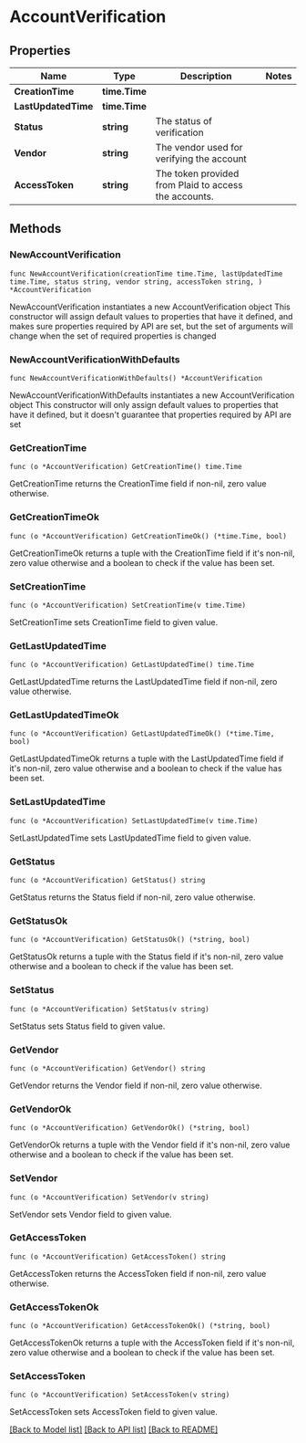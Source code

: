 # AccountVerification

## Properties

Name | Type | Description | Notes
------------ | ------------- | ------------- | -------------
**CreationTime** | **time.Time** |  | 
**LastUpdatedTime** | **time.Time** |  | 
**Status** | **string** | The status of verification | 
**Vendor** | **string** | The vendor used for verifying the account | 
**AccessToken** | **string** | The token provided from Plaid to access the accounts. | 

## Methods

### NewAccountVerification

`func NewAccountVerification(creationTime time.Time, lastUpdatedTime time.Time, status string, vendor string, accessToken string, ) *AccountVerification`

NewAccountVerification instantiates a new AccountVerification object
This constructor will assign default values to properties that have it defined,
and makes sure properties required by API are set, but the set of arguments
will change when the set of required properties is changed

### NewAccountVerificationWithDefaults

`func NewAccountVerificationWithDefaults() *AccountVerification`

NewAccountVerificationWithDefaults instantiates a new AccountVerification object
This constructor will only assign default values to properties that have it defined,
but it doesn't guarantee that properties required by API are set

### GetCreationTime

`func (o *AccountVerification) GetCreationTime() time.Time`

GetCreationTime returns the CreationTime field if non-nil, zero value otherwise.

### GetCreationTimeOk

`func (o *AccountVerification) GetCreationTimeOk() (*time.Time, bool)`

GetCreationTimeOk returns a tuple with the CreationTime field if it's non-nil, zero value otherwise
and a boolean to check if the value has been set.

### SetCreationTime

`func (o *AccountVerification) SetCreationTime(v time.Time)`

SetCreationTime sets CreationTime field to given value.


### GetLastUpdatedTime

`func (o *AccountVerification) GetLastUpdatedTime() time.Time`

GetLastUpdatedTime returns the LastUpdatedTime field if non-nil, zero value otherwise.

### GetLastUpdatedTimeOk

`func (o *AccountVerification) GetLastUpdatedTimeOk() (*time.Time, bool)`

GetLastUpdatedTimeOk returns a tuple with the LastUpdatedTime field if it's non-nil, zero value otherwise
and a boolean to check if the value has been set.

### SetLastUpdatedTime

`func (o *AccountVerification) SetLastUpdatedTime(v time.Time)`

SetLastUpdatedTime sets LastUpdatedTime field to given value.


### GetStatus

`func (o *AccountVerification) GetStatus() string`

GetStatus returns the Status field if non-nil, zero value otherwise.

### GetStatusOk

`func (o *AccountVerification) GetStatusOk() (*string, bool)`

GetStatusOk returns a tuple with the Status field if it's non-nil, zero value otherwise
and a boolean to check if the value has been set.

### SetStatus

`func (o *AccountVerification) SetStatus(v string)`

SetStatus sets Status field to given value.


### GetVendor

`func (o *AccountVerification) GetVendor() string`

GetVendor returns the Vendor field if non-nil, zero value otherwise.

### GetVendorOk

`func (o *AccountVerification) GetVendorOk() (*string, bool)`

GetVendorOk returns a tuple with the Vendor field if it's non-nil, zero value otherwise
and a boolean to check if the value has been set.

### SetVendor

`func (o *AccountVerification) SetVendor(v string)`

SetVendor sets Vendor field to given value.


### GetAccessToken

`func (o *AccountVerification) GetAccessToken() string`

GetAccessToken returns the AccessToken field if non-nil, zero value otherwise.

### GetAccessTokenOk

`func (o *AccountVerification) GetAccessTokenOk() (*string, bool)`

GetAccessTokenOk returns a tuple with the AccessToken field if it's non-nil, zero value otherwise
and a boolean to check if the value has been set.

### SetAccessToken

`func (o *AccountVerification) SetAccessToken(v string)`

SetAccessToken sets AccessToken field to given value.



[[Back to Model list]](../README.md#documentation-for-models) [[Back to API list]](../README.md#documentation-for-api-endpoints) [[Back to README]](../README.md)



